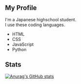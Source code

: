 ## My Profile
I'm a Japanese highschool student.  
I use these coding languages.
* HTML
* CSS
* JavaScript
* Python
## Stats
[![Anurag's GitHub stats](https://github-readme-stats.vercel.app/api?username=FoxNoi99&theme=dracula)](https://github.com/anuraghazra/github-readme-stats)
